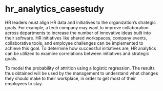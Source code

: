 # hr_analytics_casestudy
HR leaders must align HR data and initiatives to the organization’s strategic goals. For example, a tech company may want to improve collaboration across departments to increase the number of innovative ideas built into their software. HR initiatives like shared workspaces, company events, collaborative tools, and employee challenges can be implemented to achieve this goal. To determine how successful initiatives are, HR analytics can be utilized to examine correlations between initiatives and strategic goals.

To model the probability of attrition using a logistic regression. The results thus obtained will be used by the management to understand what changes they should make to their workplace, in order to get most of their employees to stay.
